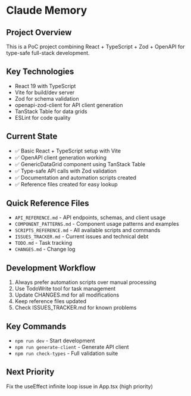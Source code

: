 # Claude Memory

## Project Overview
This is a PoC project combining React + TypeScript + Zod + OpenAPI for type-safe full-stack development.

## Key Technologies
- React 19 with TypeScript
- Vite for build/dev server  
- Zod for schema validation
- openapi-zod-client for API client generation
- TanStack Table for data grids
- ESLint for code quality

## Current State
- ✅ Basic React + TypeScript setup with Vite
- ✅ OpenAPI client generation working
- ✅ GenericDataGrid component using TanStack Table
- ✅ Type-safe API calls with Zod validation
- ✅ Documentation and automation scripts created
- ✅ Reference files created for easy lookup

## Quick Reference Files
- `API_REFERENCE.md` - API endpoints, schemas, and client usage
- `COMPONENT_PATTERNS.md` - Component usage patterns and examples
- `SCRIPTS_REFERENCE.md` - All available scripts and commands
- `ISSUES_TRACKER.md` - Current issues and technical debt
- `TODO.md` - Task tracking
- `CHANGES.md` - Change log

## Development Workflow
1. Always prefer automation scripts over manual processing
2. Use TodoWrite tool for task management  
3. Update CHANGES.md for all modifications
4. Keep reference files updated
5. Check ISSUES_TRACKER.md for known problems

## Key Commands
- `npm run dev` - Start development
- `npm run generate-client` - Generate API client
- `npm run check-types` - Full validation suite

## Next Priority
Fix the useEffect infinite loop issue in App.tsx (high priority)